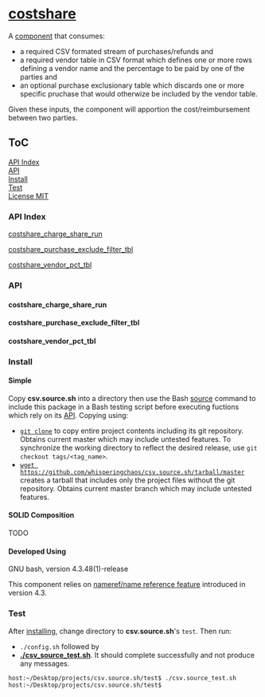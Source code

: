 # [costshare](./component/costshare.source.sh)
A [component](https://github.com/WhisperingChaos/SOLID_Bash#component-composition) that consumes: 
- a required CSV formated stream of purchases/refunds and
- a required vendor table in CSV format which defines one or more rows defining a vendor name and the percentage to be paid by one of the parties and
- an optional purchase exclusionary table which discards one or more specific pruchase that would otherwize be included by the vendor table.

Given these inputs, the component will apportion the cost/reimbursement between two parties.
## ToC
[API Index](#api-index)  
[API](#api)  
[Install](#install)  
[Test](#test)  
[License MIT](LICENSE)  


### API Index

[costshare_charge_share_run](#costshare_charge_share_run)

[costshare_purchase_exclude_filter_tbl](#costshare_purchase_exclude_filter_tbl)

[costshare_vendor_pct_tbl](#costshare_vendor_pct_tbl)

### API
#### costshare_charge_share_run

#### costshare_purchase_exclude_filter_tbl

#### costshare_vendor_pct_tbl

### Install
#### Simple
Copy **csv.source.sh** into a directory then use the Bash [source](https://www.gnu.org/software/bash/manual/html_node/Bash-Builtins.html#Bash-Builtins) command to include this package in a Bash testing script before executing fuctions which rely on its [API](#api-index).  Copying using:

  * [```git clone```](https://help.github.com/articles/cloning-a-repository/) to copy entire project contents including its git repository.  Obtains current master which may include untested features.  To synchronize the working directory to reflect the desired release, use ```git checkout tags/<tag_name>```.
  *  [```wget https://github.com/whisperingchaos/csv.source.sh/tarball/master```](https://github.com/whisperingchaos/csv.source.sh/tarball/master) creates a tarball that includes only the project files without the git repository.  Obtains current master branch which may include untested features.
#### SOLID Composition
TODO
#### Developed Using 
GNU bash, version 4.3.48(1)-release

This component relies on [nameref/name reference feature](https://www.gnu.org/software/bash/manual/html_node/Shell-Parameters.html) introduced in version 4.3.
### Test
After [installing](#install), change directory to **csv.source.sh**'s ```test```. Then run:
  * ```./config.sh``` followed by
  * [**./csv_source_test.sh**](test/csv_source_test.sh).  It should complete successfully and not produce any messages.
```
host:~/Desktop/projects/csv.source.sh/test$ ./csv.source_test.sh
host:~/Desktop/projects/csv.source.sh/test$ 
```
